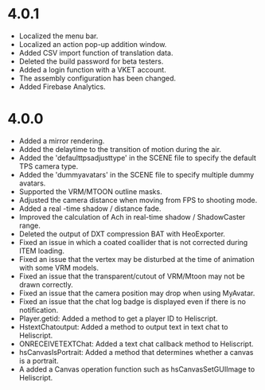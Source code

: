 # 4.0.1
- Localized the menu bar.
- Localized an action pop-up addition window.
- Added CSV import function of translation data.
- Deleted the build password for beta testers.
- Added a login function with a VKET account.
- The assembly configuration has been changed.
- Added Firebase Analytics.

# 4.0.0
- Added a mirror rendering.
- Added the delaytime to the transition of motion during the air.
- Added the 'defaulttpsadjusttype' in the SCENE file to specify the default TPS camera type.
- Added the 'dummyavatars' in the SCENE file to specify multiple dummy avatars.
- Supported the VRM/MTOON outline masks.
- Adjusted the camera distance when moving from FPS to shooting mode.
- Added a real -time shadow / distance fade.
- Improved the calculation of Ach in real-time shadow / ShadowCaster range.
- Deleted the output of DXT compression BAT with HeoExporter.
- Fixed an issue in which a coated coallider that is not corrected during ITEM loading.
- Fixed an issue that the vertex may be disturbed at the time of animation with some VRM models.
- Fixed an issue that the transparent/cutout of VRM/Mtoon may not be drawn correctly.
- Fixed an issue that the camera position may drop when using MyAvatar.
- Fixed an issue that the chat log badge is displayed even if there is no notification.
- Player.getid: Added a method to get a player ID to Heliscript.
- HstextChatoutput: Added a method to output text in text chat to Heliscript.
- ONRECEIVETEXTChat: Added a text chat callback method to Heliscript.
- hsCanvasIsPortrait: Added a method that determines whether a canvas is a portrait.
- A added a Canvas operation function such as hsCanvasSetGUIImage to Heliscript.